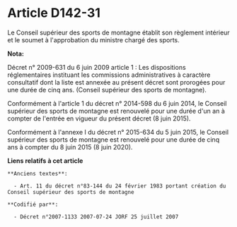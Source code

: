 # Article D142-31

Le Conseil supérieur des sports de montagne établit son règlement intérieur et le soumet à l'approbation du ministre chargé
des sports.

**Nota:**

Décret n° 2009-631 du 6 juin 2009 article 1 : Les dispositions réglementaires instituant les commissions administratives à
caractère consultatif dont la liste est annexée au présent décret sont prorogées pour une durée de cinq ans. (Conseil
supérieur des sports de montagne).

Conformément à l'article 1 du décret n° 2014-598 du 6 juin 2014, le Conseil supérieur des sports de montagne est renouvelé
pour une durée d'un an à compter de l'entrée en vigueur du présent décret (8 juin 2015).

Conformément à l'annexe I du décret n° 2015-634 du 5 juin 2015, le Conseil supérieur des sports de montagne est renouvelé
pour une durée de cinq ans à compter du 8 juin 2015 (8 juin 2020).

**Liens relatifs à cet article**

	**Anciens textes**:

	  - Art. 11 du décret n°83-144 du 24 février 1983 portant création du Conseil supérieur des sports de montagne

	**Codifié par**:

	  - Décret n°2007-1133 2007-07-24 JORF 25 juillet 2007
